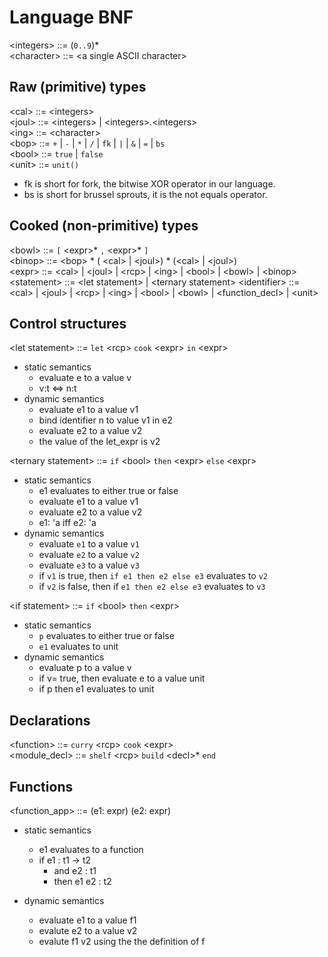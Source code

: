 # Language BNF

\<integers> ::= (`0..9`)\* \
\<character> ::= \<a single ASCII character>

## Raw (primitive) types

\<cal> ::= \<integers> \
\<joul> ::= \<integers> | \<integers>.\<integers> \
\<ing> ::= \<character\> \
\<bop> ::= `+` | `-` | `*` | `/` | `fk` | `|` | `&` | `=` | `bs` \
\<bool> ::= `true` | `false` \
\<unit> ::= `unit()`

- fk is short for fork, the bitwise XOR operator in our language.
- bs is short for brussel sprouts, it is the not equals operator.

## Cooked (non-primitive) types

\<bowl> ::= `[` \<expr>\* `,` \<expr>* `]` \
\<binop> ::= \<bop> $*$ ( \<cal> | \<joul>) $*$ (\<cal> | \<joul>) \
\<expr> ::= \<cal> | \<joul> | \<rcp> | \<ing> | \<bool> | \<bowl> | \<binop> \
\<statement> ::= \<let statement> | \<ternary statement>
\<identifier> ::= \<cal> | \<joul> | \<rcp> | \<ing> | \<bool> | \<bowl> | \<function_decl> | \<unit>

## Control structures

\<let statement> ::= `let` \<rcp> `cook` \<expr> `in` \<expr>

- static semantics
  - evaluate e to a value v
  - v:t $\iff$ n:t
- dynamic semantics
  - evaluate e1 to a value v1
  - bind identifier n to value v1 in e2
  - evaluate e2 to a value v2
  - the value of the let_expr is v2

\<ternary statement> ::= `if` \<bool> `then` \<expr> `else` \<expr>

- static semantics
  - e1 evaluates to either true or false
  - evaluate e1 to a value v1
  - evaluate e2 to a value v2
  - e1: 'a iff e2: 'a
- dynamic semantics
  - evaluate `e1` to a value `v1`
  - evaluate `e2` to a value `v2`
  - evaluate `e3` to a value `v3`
  - if `v1` is true, then `if e1 then e2 else e3` evaluates to `v2`
  - if `v2` is false, then if `e1 then e2 else e3` evaluates to `v3`

\<if statement> ::= `if` \<bool> `then` \<expr>

- static semantics
  - `p` evaluates to either true or false
  - `e1` evaluates to unit
- dynamic semantics
  - evaluate p to a value v
  - if v= true, then evaluate e to a value unit
  - if p then e1 evaluates to unit

## Declarations

\<function> ::= `curry` \<rcp> `cook` \<expr> \
\<module_decl> ::= `shelf` \<rcp> `build` \<decl>\* `end`

## Functions
\<function_app> ::= (e1: expr) (e2: expr)

- static semantics
  - e1 evaluates to a function
  - if e1 : t1 -> t2
    - and e2 : t1
    - then e1 e2 : t2

- dynamic semantics
  - evaluate e1 to a value f1
  - evalute e2 to a value v2
  - evalute f1 v2 using the the definition of f
